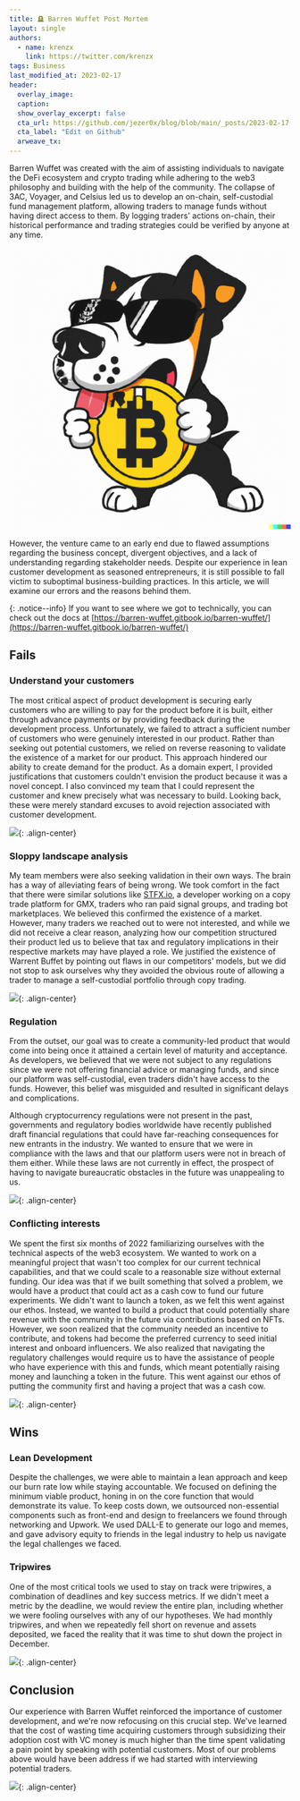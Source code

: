 ```yaml
---
title: 🪦 Barren Wuffet Post Mortem
layout: single
authors:
  - name: krenzx
    link: https://twitter.com/krenzx
tags: Business
last_modified_at: 2023-02-17
header:
  overlay_image:
  caption:
  show_overlay_excerpt: false
  cta_url: https://github.com/jezer0x/blog/blob/main/_posts/2023-02-17-bw-post-mortem.md
  cta_label: "Edit on Github"
  arweave_tx:
---
```


Barren Wuffet was created with the aim of assisting individuals to navigate the DeFi ecosystem and crypto trading while adhering to the web3 philosophy and building with the help of the community. The collapse of 3AC, Voyager, and Celsius led us to develop an on-chain, self-custodial fund management platform, allowing traders to manage funds without having direct access to them. By logging traders' actions on-chain, their historical performance and trading strategies could be verified by anyone at any time.

![WB logo.png](../assets/2023-02-17-bw-post-mortem/wb_logo.png)

However, the venture came to an early end due to flawed assumptions regarding the business concept, divergent objectives, and a lack of understanding regarding stakeholder needs. Despite our experience in lean customer development as seasoned entrepreneurs, it is still possible to fall victim to suboptimal business-building practices. In this article, we will examine our errors and the reasons behind them.

{: .notice--info}
If you want to see where we got to technically, you can check out the docs at [https://barren-wuffet.gitbook.io/barren-wuffet/](https://barren-wuffet.gitbook.io/barren-wuffet/)

## Fails

### Understand your customers

The most critical aspect of product development is securing early customers who are willing to pay for the product before it is built, either through advance payments or by providing feedback during the development process. Unfortunately, we failed to attract a sufficient number of customers who were genuinely interested in our product. Rather than seeking out potential customers, we relied on reverse reasoning to validate the existence of a market for our product. This approach hindered our ability to create demand for the product. As a domain expert, I provided justifications that customers couldn't envision the product because it was a novel concept. I also convinced my team that I could represent the customer and knew precisely what was necessary to build. Looking back, these were merely standard excuses to avoid rejection associated with customer development.

![](https://media.tenor.com/M6KYKYfHGQcAAAAC/aakash-mehta-customer-is-king.gif){: .align-center}

### Sloppy landscape analysis

My team members were also seeking validation in their own ways. The brain has a way of alleviating fears of being wrong. We took comfort in the fact that there were similar solutions like [STFX.io](http://stfx.io/), a developer working on a copy trade platform for GMX, traders who ran paid signal groups, and trading bot marketplaces. We believed this confirmed the existence of a market. However, many traders we reached out to were not interested, and while we did not receive a clear reason, analyzing how our competition structured their product led us to believe that tax and regulatory implications in their respective markets may have played a role. We justified the existence of Warrent Buffet by pointing out flaws in our competitors' models, but we did not stop to ask ourselves why they avoided the obvious route of allowing a trader to manage a self-custodial portfolio through copy trading.

![](https://media.tenor.com/Rc3ei0zZ-1gAAAAd/im-trying-to-convince-myself-that-im-doing-the-right-thing.gif){: .align-center}

### Regulation

From the outset, our goal was to create a community-led product that would come into being once it attained a certain level of maturity and acceptance. As developers, we believed that we were not subject to any regulations since we were not offering financial advice or managing funds, and since our platform was self-custodial, even traders didn't have access to the funds. However, this belief was misguided and resulted in significant delays and complications.

Although cryptocurrency regulations were not present in the past, governments and regulatory bodies worldwide have recently published draft financial regulations that could have far-reaching consequences for new entrants in the industry. We wanted to ensure that we were in compliance with the laws and that our platform users were not in breach of them either. While these laws are not currently in effect, the prospect of having to navigate bureaucratic obstacles in the future was unappealing to us.

![](https://media.tenor.com/I_wa224mwNYAAAAS/you-know-my-values-steve-horn.gif){: .align-center}

### Conflicting interests

We spent the first six months of 2022 familiarizing ourselves with the technical aspects of the web3 ecosystem. We wanted to work on a meaningful project that wasn't too complex for our current technical capabilities, and that we could scale to a reasonable size without external funding. Our idea was that if we built something that solved a problem, we would have a product that could act as a cash cow to fund our future experiments. We didn't want to launch a token, as we felt this went against our ethos. Instead, we wanted to build a product that could potentially share revenue with the community in the future via contributions based on NFTs. However, we soon realized that the community needed an incentive to contribute, and tokens had become the preferred currency to seed initial interest and onboard influencers. We also realized that navigating the regulatory challenges would require us to have the assistance of people who have experience with this and funds, which meant potentially raising money and launching a token in the future. This went against our ethos of putting the community first and having a project that was a cash cow.

![](https://media.tenor.com/DXrCfM5OHg8AAAAC/hamilton-alexander-hamilton.gif){: .align-center}

## Wins

### Lean Development

Despite the challenges, we were able to maintain a lean approach and keep our burn rate low while staying accountable. We focused on defining the minimum viable product, honing in on the core function that would demonstrate its value. To keep costs down, we outsourced non-essential components such as front-end and design to freelancers we found through networking and Upwork. We used DALL-E to generate our logo and memes, and gave advisory equity to friends in the legal industry to help us navigate the legal challenges we faced.

### Tripwires

One of the most critical tools we used to stay on track were tripwires, a combination of deadlines and key success metrics. If we didn't meet a metric by the deadline, we would review the entire plan, including whether we were fooling ourselves with any of our hypotheses. We had monthly tripwires, and when we repeatedly fell short on revenue and assets deposited, we faced the reality that it was time to shut down the project in December.

![](https://media.tenor.com/Gbo-UG4grlgAAAAC/soldier-boy-oh-fuck.gif){: .align-center}

## Conclusion

Our experience with Barren Wuffet reinforced the importance of customer development, and we're now refocusing on this crucial step. We've learned that the cost of wasting time acquiring customers through subsidizing their adoption cost with VC money is much higher than the time spent validating a pain point by speaking with potential customers. Most of our problems above would have been address if we had started with interviewing potential traders.

![](https://media.tenor.com/iDZGIqYsEEEAAAAS/fake-call-dialing.gif){: .align-center}
